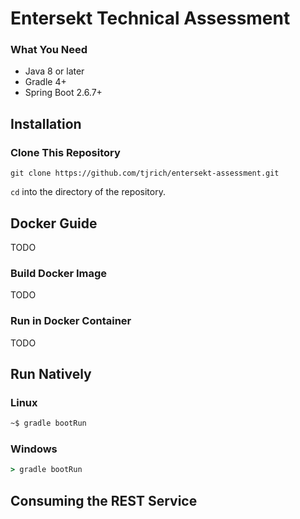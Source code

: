 # Entersekt Technical Assessment

### What You Need
- Java 8 or later
- Gradle 4+
- Spring Boot 2.6.7+
## Installation
### Clone This Repository
```
git clone https://github.com/tjrich/entersekt-assessment.git
```
```cd``` into the directory of the repository.
## Docker Guide
TODO
### Build Docker Image
TODO
### Run in Docker Container
TODO
## Run Natively
### Linux
``` bash
~$ gradle bootRun
```
### Windows
``` cmd
> gradle bootRun
```

## Consuming the REST Service